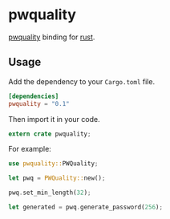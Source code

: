 # pwquality

[pwquality](https://github.com/libpwquality/libpwquality/) binding for [rust](https://www.rust-lang.org/).


## Usage

Add the dependency to your `Cargo.toml` file.

```toml
[dependencies]
pwquality = "0.1"
```

Then import it in your code.

```rust
extern crate pwquality;
```

For example:
```rust
use pwquality::PWQuality;

let pwq = PWQuality::new();

pwq.set_min_length(32);

let generated = pwq.generate_password(256);
```
